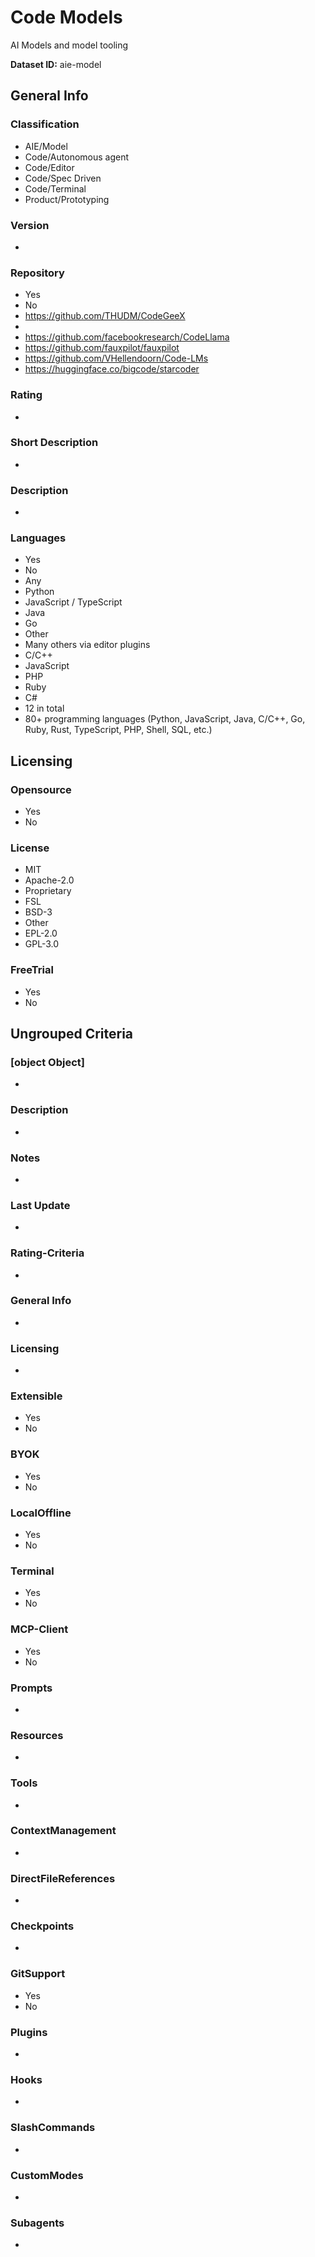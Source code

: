 # Code Models

AI Models and model tooling

**Dataset ID:** aie-model

## General Info

<!-- General Info -->

### Classification

<!-- AI Native Dev ainativedev.io Classification -->

<!-- Keep only the label values that apply to this comparison. Add any supporting notes using indented "- " entries beneath the kept values. -->

- AIE/Model
- Code/Autonomous agent
- Code/Editor
- Code/Spec Driven
- Code/Terminal
- Product/Prototyping

<!-- Add any supporting notes as indented "- " entries beneath the kept values. -->

### Version

<!-- Latest version used for update -->

-

### Repository

<!-- Default description for Repository -->

<!-- Keep only the label values that apply. Choose either Yes or No and remove the other, or delete both if unknown. Add any supporting notes using indented "- " entries beneath the kept values. -->

- Yes
- No
- https://github.com/THUDM/CodeGeeX
-
- https://github.com/facebookresearch/CodeLlama
- https://github.com/fauxpilot/fauxpilot
- https://github.com/VHellendoorn/Code-LMs
- https://huggingface.co/bigcode/starcoder

<!-- Add any supporting notes as indented "- " entries beneath the kept values. -->

### Rating

<!-- Avg rating based on review comments -->

<!-- Provide the rating value for Rating or remove if unknown. -->

-

### Short Description

-

### Description

<!-- Few paragraphs about the product -->

-

### Languages

<!-- Default description for Languages -->

<!-- Keep only the label values that apply. Choose either Yes or No and remove the other, or delete both if unknown. Add any supporting notes using indented "- " entries beneath the kept values. -->

- Yes
- No
- Any
- Python
- JavaScript / TypeScript
- Java
- Go
- Other
- Many others via editor plugins
- C/C++
- JavaScript
- PHP
- Ruby
- C#
- 12 in total
- 80+ programming languages (Python, JavaScript, Java, C/C++, Go, Ruby, Rust, TypeScript, PHP, Shell, SQL, etc.)

<!-- Add any supporting notes as indented "- " entries beneath the kept values. -->

## Licensing

<!-- Licensing -->

### Opensource

<!-- Coding tool is released under opensource license -->

<!-- Keep only the label values that apply. Choose either Yes or No and remove the other, or delete both if unknown. Add any supporting notes using indented "- " entries beneath the kept values. -->

- Yes
- No

<!-- Add any supporting notes as indented "- " entries beneath the kept values. -->

### License

<!-- Opensource specific license or Proprietary for other commercial licenses -->

<!-- Keep only the label values that apply to this comparison. Add any supporting notes using indented "- " entries beneath the kept values. -->

- MIT
- Apache-2.0
- Proprietary
- FSL
- BSD-3
- Other
- EPL-2.0
- GPL-3.0

<!-- Add any supporting notes as indented "- " entries beneath the kept values. -->

### FreeTrial

<!-- Keep only the label values that apply. Choose either Yes or No and remove the other, or delete both if unknown. Add any supporting notes using indented "- " entries beneath the kept values. -->

- Yes
- No

<!-- Add any supporting notes as indented "- " entries beneath the kept values. -->

## Ungrouped Criteria

### [object Object]

<!-- Add the appropriate content for [object Object]. -->

-

### Description

-

### Notes

-

### Last Update

<!-- Note Date last updated -->

-

### Rating-Criteria

<!-- Provide the rating value for Rating-Criteria or remove if unknown. -->

-

### General Info

-

### Licensing

-

### Extensible

<!-- Keep only the label values that apply. Choose either Yes or No and remove the other, or delete both if unknown. Add any supporting notes using indented "- " entries beneath the kept values. -->

- Yes
- No

<!-- Add any supporting notes as indented "- " entries beneath the kept values. -->

### BYOK

<!-- Keep only the label values that apply. Choose either Yes or No and remove the other, or delete both if unknown. Add any supporting notes using indented "- " entries beneath the kept values. -->

- Yes
- No

<!-- Add any supporting notes as indented "- " entries beneath the kept values. -->

### LocalOffline

<!-- Keep only the label values that apply. Choose either Yes or No and remove the other, or delete both if unknown. Add any supporting notes using indented "- " entries beneath the kept values. -->

- Yes
- No

<!-- Add any supporting notes as indented "- " entries beneath the kept values. -->

### Terminal

<!-- Keep only the label values that apply. Choose either Yes or No and remove the other, or delete both if unknown. Add any supporting notes using indented "- " entries beneath the kept values. -->

- Yes
- No

<!-- Add any supporting notes as indented "- " entries beneath the kept values. -->

### MCP-Client

<!-- Keep only the label values that apply. Choose either Yes or No and remove the other, or delete both if unknown. Add any supporting notes using indented "- " entries beneath the kept values. -->

- Yes
- No

<!-- Add any supporting notes as indented "- " entries beneath the kept values. -->

### Prompts

-

### Resources

-

### Tools

-

### ContextManagement

-

### DirectFileReferences

-

### Checkpoints

-

### GitSupport

<!-- Keep only the label values that apply. Choose either Yes or No and remove the other, or delete both if unknown. Add any supporting notes using indented "- " entries beneath the kept values. -->

- Yes
- No

<!-- Add any supporting notes as indented "- " entries beneath the kept values. -->

### Plugins

-

### Hooks

-

### SlashCommands

-

### CustomModes

-

### Subagents

-
